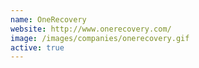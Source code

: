 ```yaml
---
name: OneRecovery
website: http://www.onerecovery.com/
image: /images/companies/onerecovery.gif 
active: true
---
```

